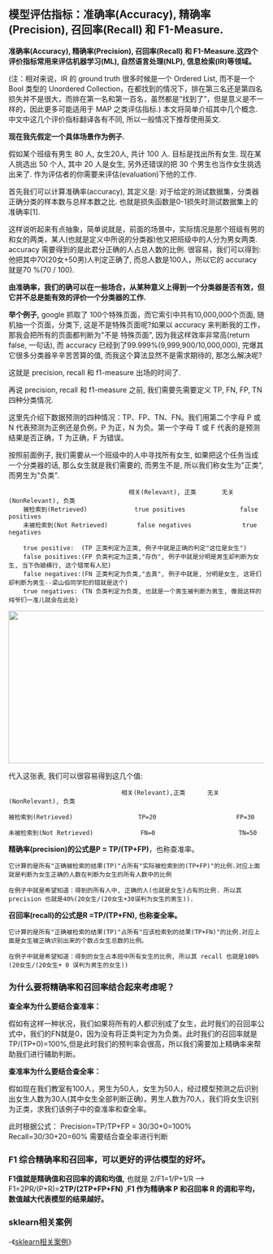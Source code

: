 
## 模型评估指标：准确率(Accuracy), 精确率(Precision), 召回率(Recall) 和 F1-Measure.

__准确率(Accuracy), 精确率(Precision), 召回率(Recall) 和 F1-Measure.这四个评价指标常用来评估机器学习(ML), 自然语言处理(NLP), 信息检索(IR)等领域。__
        
(注：相对来说，IR 的 ground truth 很多时候是一个 Ordered List, 而不是一个 Bool 类型的 Unordered Collection，在都找到的情况下，排在第三名还是第四名损失并不是很大，而排在第一名和第一百名，虽然都是“找到了”，但是意义是不一样的，因此更多可能适用于 MAP 之类评估指标.)
本文将简单介绍其中几个概念. 中文中这几个评价指标翻译各有不同, 所以一般情况下推荐使用英文.

__现在我先假定一个具体场景作为例子.__

假如某个班级有男生 80 人, 女生20人, 共计 100 人. 目标是找出所有女生. 现在某人挑选出 50 个人, 其中 20 人是女生, 另外还错误的把 30 个男生也当作女生挑选出来了. 作为评估者的你需要来评估(evaluation)下他的工作.

首先我们可以计算准确率(accuracy), 其定义是: 对于给定的测试数据集，分类器正确分类的样本数与总样本数之比. 也就是损失函数是0-1损失时测试数据集上的准确率[1].

这样说听起来有点抽象，简单说就是，前面的场景中，实际情况是那个班级有男的和女的两类，某人(也就是定义中所说的分类器)他又把班级中的人分为男女两类. accuracy 需要得到的是此君分正确的人占总人数的比例. 很容易，我们可以得到:他把其中70(20女+50男)人判定正确了, 而总人数是100人，所以它的 accuracy 就是70 %(70 / 100).

__由准确率，我们的确可以在一些场合，从某种意义上得到一个分类器是否有效，但它并不总是能有效的评价一个分类器的工作.__ 
               
__举个例子,__ google 抓取了 100个特殊页面，而它索引中共有10,000,000个页面, 随机抽一个页面，分类下, 这是不是特殊页面呢?如果以 accuracy 来判断我的工作，那我会把所有的页面都判断为"不是 特殊页面", 因为我这样效率非常高(return false, 一句话), 而 accuracy 已经到了99.999%(9,999,900/10,000,000), 完爆其它很多分类器辛辛苦苦算的值, 而我这个算法显然不是需求期待的, 那怎么解决呢?
                 
这就是 precision, recall 和 f1-measure 出场的时间了.

再说 precision, recall 和 f1-measure 之前, 我们需要先需要定义 TP, FN, FP, TN 四种分类情况.

这里先介绍下数据预测的四种情况：TP、FP、TN、FN。我们用第二个字母 P 或 N 代表预测为正例还是负例，P 为正，N 为负。第一个字母 T 或 F 代表的是预测结果是否正确，T 为正确，F 为错误。

按照前面例子, 我们需要从一个班级中的人中寻找所有女生, 如果把这个任务当成一个分类器的话, 那么女生就是我们需要的, 而男生不是, 所以我们称女生为"正类", 而男生为"负类".

                                     相关(Relevant), 正类	    无关(NonRelevant), 负类
        被检索到(Retrieved)	            true positives               false positives              
        未被检索到(Not Retrieved)        false negatives 	         true negatives 
        
        true positive:  (TP 正类判定为正类, 例子中就是正确的判定"这位是女生")
        false positives:(FP 负类判定为正类,"存伪", 例子中就是分明是男生却判断为女生, 当下伪娘横行, 这个错常有人犯)
        false negatives:(FN 正类判定为负类,"去真", 例子中就是, 分明是女生, 这哥们却判断为男生--梁山伯同学犯的错就是这个)
        true negatives: (TN 负类判定为负类, 也就是一个男生被判断为男生, 像我这样的纯爷们一准儿就会在此处)

<div style="text-align: center">
<img src="https://raw.githubusercontent.com/OneStepAndTwoSteps/data_mining_analysis/master/static/%E6%9C%BA%E5%99%A8%E5%AD%A6%E4%B9%A0/%E8%AF%84%E4%BC%B0%E6%8C%87%E6%A0%87/%E6%9C%BA%E5%99%A8%E5%AD%A6%E4%B9%A0%E8%AF%84%E4%BC%B0%E6%8C%87%E6%A0%87.jpg" width="600px" height="300px"/>
</div>



代入这张表, 我们可以很容易得到这几个值:

                                   相关(Relevant),正类	    无关(NonRelevant), 负类
                                           
    被检索到(Retrieved)	                 TP=20	                    FP=30

    未被检索到(Not Retrieved)	         FN=0	                    TN=50

__精确率(precision)的公式是P = TP/(TP+FP)__，也称查准率。

    它计算的是所有"正确被检索的结果(TP)"占所有"实际被检索到的(TP+FP)"的比例.对应上面就是判断为女生正确的人数在判断为女生的所有人数中的比例

    在例子中就是希望知道：得到的所有人中, 正确的人(也就是女生)占有的比例. 所以其 precision 也就是40%(20女生/(20女生+30误判为女生的男生)).

__召回率(recall)的公式是R =TP/(TP+FN), 也称查全率。__
      
    它计算的是所有"正确被检索的结果(TP)"占所有"应该检索到的结果(TP+FN)"的比例.对应上面是女生被正确识别出来的个数占女生总数的比例。

    在例子中就是希望知道：得到的女生占本班中所有女生的比例, 所以其 recall 也就是100%(20女生/(20女生+ 0 误判为男生的女生))


### 为什么要将精确率和召回率结合起来考虑呢？

__查全率为什么要结合查准率：__

假如有这样一种状况，我们如果将所有的人都识别成了女生，此时我们的召回率公式中，我们的FN就是0，因为没有将正类判定为为负类。此时我们的召回率就是TP/(TP+0)=100%,但是此时我们的预判率会很高，所以我们需要加上精确率来帮助我们进行辅助判断。
                 
__查准率为什么要结合查全率：__

假如现在我们教室有100人，男生为50人，女生为50人，经过模型预测之后识别出女生人数为30人(其中女生全部判断正确)，男生人数为70人，我们将女生识别为正类，求我们该例子中的查准率和查全率。

此时根据公式： Precision=TP/TP+FP = 30/30+0=100%     Recall=30/30+20=60%     需要结合查全率进行判断

### F1 综合精确率和召回率，可以更好的评估模型的好坏。

__F1值就是精确值和召回率的调和均值,__ 也就是 2/F1=1/P+1/R --> F1=2PR/(P+R)=__2TP/(2TP+FP+FN)__ ,__F1 作为精确率 P 和召回率 R 的调和平均，数值越大代表模型的结果越好。__


### sklearn相关案例

-《[sklearn相关案例](https://github.com/OneStepAndTwoSteps/Data_Analysis/tree/master/Sklearn%E6%9C%BA%E5%99%A8%E5%AD%A6%E4%B9%A0%E5%BA%93/%E6%A8%A1%E5%9E%8B%E8%AF%84%E4%BC%B0)》

